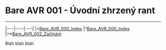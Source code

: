 # Bare AVR 001 - Úvodní zhrzený rant
---

|:---|:---:|---:|
|<[Bare_AVR_000_Index](../) |^[Bare_AVR_000_Index](../) |>*[Bare_AVR_002_Začínám](../Bare_AVR_002_Začínám)


Blah blah blah
